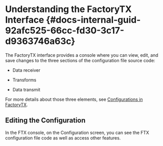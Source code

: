 # Understanding the FactoryTX Interface {#docs-internal-guid-92afc525-66cc-fd30-3c17-d9363746a63c}

The FactoryTX interface provides a console where you can view, edit, and save changes to the three sections of the configuration file source code:

* Data receiver

* Transforms

* Data transmit

For more details about those three elements, see [Configurations in FactoryTX](/configurations-in-factorytx.md).

## Editing the Configuration

In the FTX console, on the Configuration screen, you can see the FTX configuration file code as well as access other features.

